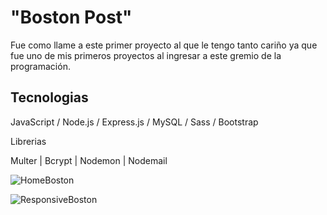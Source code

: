 <h1>"Boston Post"  </h1> 
  <p>Fue como llame a este primer proyecto al que le tengo tanto cariño ya que fue uno de mis primeros proyectos al ingresar a este gremio de la programación. </p> 

  <h2>Tecnologias </h2> 
<p>JavaScript / Node.js / Express.js / MySQL / Sass / Bootstrap</p>
  <p>Librerias</p> 
<p>Multer | Bcrypt | Nodemon | Nodemail</p>

![HomeBoston](https://github.com/EAristiguieta/Restaurant_Project/assets/147413490/b80ea8aa-424f-44df-b63e-547ddfb9fca7)

![ResponsiveBoston](https://github.com/EAristiguieta/Restaurant_Project/assets/147413490/07d145ce-6db1-465d-b186-d87376d9169f)
